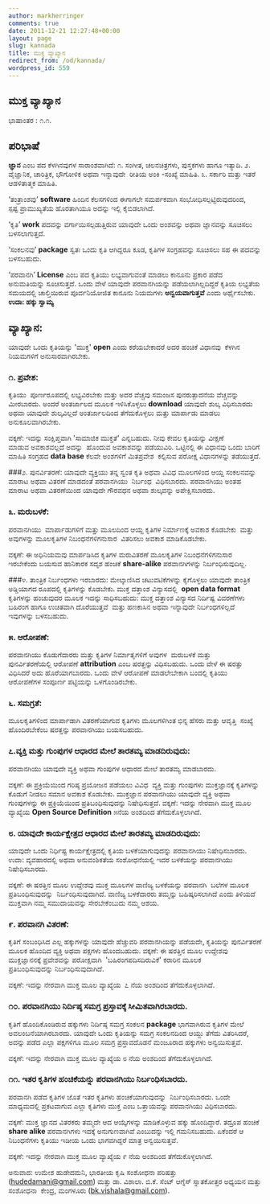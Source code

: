 ```yaml
---
author: markherringer
comments: true
date: 2011-12-21 12:27:48+00:00
layout: page
slug: kannada
title: ಮುಕ್ತ ವ್ಯಾಖ್ಯಾನ
redirect_from: /od/kannada/
wordpress_id: 559
---
```


## ಮುಕ್ತ ವ್ಯಾಖ್ಯಾನ
ಭಾಷಾಂತರ : ೧.೧.

## ಪರಿಭಾಷೆ
**ಜ್ಞಾನ** ಎಂಬ ಪದ ಕೆಳಗಿನವುಗಳ ಸಾರಾಂಶವಾಗಿದೆ:
೧. ಸಂಗೀತ, ಚಲನಚಿತ್ರಗಳು, ಪುಸ್ತಕಗಳು ಹಾಗೂ ಇತ್ಯಾದಿ.
೨. ವೈಜ್ಞಾನಿಕ, ಚಾರಿತ್ರಿಕ, ಭೌಗೋಳಿಕ ಅಥವಾ ಇನ್ನಾವುದೇ  ರೀತಿಯ ಅಂಕಿ -ಸಂಖ್ಯೆ ಮಾಹಿತಿ.
೩. ಸರ್ಕಾರಿ ಮತ್ತು ಇತರೆ ಆಡಳಿತಾತ್ಮಕ ಮಾಹಿತಿ.

‘ತಂತ್ರಾಂಶವು’ **software** ಹಿಂದಿನ ಕೆಲಸಗಳಿಂದ ಈಗಾಗಲೇ ಸಮರ್ಪಕವಾಗಿ ಸಂಭೋಧಿಸಲ್ಪಟ್ಟಿರುವುದರಿಂದ, ಸ್ಪಷ್ಟ ಪ್ರಾಮುಖ್ಯತೆಯ ಹೊರತಾಗಿಯೂ ಅದನ್ನು ಇಲ್ಲಿ ಕೈಬಿಡಲಾಗಿದೆ.

‘ಕೃತಿ’ **work** ಪದವನ್ನು ವರ್ಗಾಯಿಸಲ್ಪಡುತ್ತಿರುವ ಯಾವುದೇ ಒಂದು ಅಂಶವನ್ನು ಅಥವಾ ಜ್ಞಾನವನ್ನು ಸೂಚಿಸಲು ಬಳಸಲಾಗುತ್ತದೆ.

‘ಸಂಕಲನವು’ **package** ಸ್ವತಃ ಒಂದು ಕೃತಿ ಆಗಿದ್ದರೂ ಕೂಡ, ಕೃತಿಗಳ ಸಂಗ್ರಹವನ್ನು ಸೂಚಿಸಲು ಸಹ ಈ ಪದವನ್ನು ಬಳಸಬಹುದು.

‘ಪರವಾನಗಿ’ **License** ಎಂಬ ಪದ ಕೃತಿಯು ಲಭ್ಯವಾಗುವಂತೆ ಮಾಡಲು ಕಾನೂನು ಪ್ರಕಾರ ಪಡೆದ ಅನುಮತಿಯನ್ನು ಸೂಚಿಸುತ್ತದೆ. ಒಂದು ವೇಳೆ ಯಾವುದೇ ಪರವಾನಗಿಯನ್ನು ಪಡೆಯಲಾಗಿಲ್ಲದಿದ್ದರೆ ಕೃತಿಯ ಲಭ್ಯತೆಯ ಸಮಯದಲ್ಲಿ ಚಾಲ್ತಿಯಿರುವ ಪೂರ್ವನಿಯೋಜಿತ ಕಾನೂನು ನಿಯಮಗಳು **ಅನ್ವಯವಾಗುತ್ತವೆ** ಎಂದು ಅರ್ಥೈಸಬೇಕು. **ಉದಾ: ಹಕ್ಕು ಸ್ವಾಮ್ಯ**

## ವ್ಯಾಖ್ಯಾನ:
ಯಾವುದೇ ಒಂದು ಕೃತಿಯನ್ನು 'ಮುಕ್ತ' **open** ಎಂದು ಕರೆಯಬೇಕಾದರೆ ಅದರ ಹಂಚಿಕೆ ವಿಧಾನವು  ಕೆಳಗಿನ ನಿಯಮಗಳಿಗೆ ಅನುಸಾರವಾಗಿರಬೇಕು.

### ೧. ಪ್ರವೇಶ:
ಕೃತಿಯು  ಪೂರ್ಣರೂಪದಲ್ಲಿ ಲಭ್ಯವಿರಬೇಕು ಮತ್ತು ಅದರ ವೆಚ್ಚವು ಸಮಂಜಸ ಪುನರುತ್ಪಾದನೆಯ ವೆಚ್ಚವನ್ನು ಮೀರಬಾರದು.
ಅಂದರೆ ಅಂತರ್ಜಾಲದ ಮೂಲಕ ಇಳಿಸಿಕೊಳ್ಳಲು **download** ಯಾವುದೇ ಶುಲ್ಕ ವಿಧಿಸಬಾರದು ಅಥವಾ ಯಾವುದೇ ಶುಲ್ಕವಿಲ್ಲದೆ ಅಂತರ್ಜಾಲದಿಂದ ತೆಗೆದುಕೊಳ್ಳಲು ಮತ್ತು ಮಾರ್ಪಾಡು ಮಾಡಲು ಅನುಕೂಲವಾಗಿರಬೇಕು.

ವಕ್ಕಣೆ: ಇದನ್ನು ಸಂಕ್ಷಿಪ್ತವಾಗಿ 'ಸಾಮಾಜಿಕ ಮುಕ್ತತೆ' ಎನ್ನಬಹುದು. ನೀವು ಕೇವಲ ಕೃತಿಯನ್ನು ವೀಕ್ಷಣೆ ಮಾಡುವ ಅವಕಾಶವಲ್ಲದೆ ಅದನ್ನು  ಹೊಂದುವ ಅವಕಾಶವನ್ನು ಪಡೆಯುವಿರಿ. ಒಟ್ಟಿನಲ್ಲಿ ಈ ವಿಧಾನವು ಒಂದು ಬಾರಿಗೆ ಮಾಹಿತಿ ಸಂಗ್ರಹದ **data base** ಕೆಲವೇ ಅಂಶಗಳಿಗೆ ಮಿತಪ್ರವೇಶ  ಕಲ್ಪಿಸುವ ಪರೋಕ್ಷ ವಿಧಾನಗಳನ್ನು ತಡೆಯುತ್ತದೆ.

###೨. ಪುನರ್ವಿತರಣೆ:
ಯಾವುದೇ ವ್ಯಕ್ತಿಯು ತನ್ನ ಸ್ವಂತ ಕೃತಿ ಅಥವಾ ವಿವಿಧ ಮೂಲಗಳಿಂದ ಆಯ್ದ ಸಂಕಲನವನ್ನು ಮಾರಾಟ ಅಥವಾ ವಿತರಣೆ ಮಾಡದಂತೆ ಪರವಾನಗಿಯು  ನಿರ್ಬಂಧ  ವಿಧಿಸಬಾರದು. ಪರವಾನಗಿಯು ಅಂತಹ ಮಾರಾಟ ಅಥವಾ ವಿತರಣೆಯಿಂದ ಯಾವುದೇ ಗೌರವಧನ ಅಥವಾ ಶುಲ್ಕವನ್ನು ಅಪೇಕ್ಷಿಸಬಾರದು.

### ೩. ಮರುಬಳಕೆ:
ಪರವಾನಗಿಯು  ಮಾರ್ಪಾಡುಗಳಿಗೆ ಮತ್ತು ಮೂಲದಿಂದ ಆಯ್ದ ಕೃತಿಗಳ ನಿರ್ಮಾಣಕ್ಕೆ ಅವಕಾಶ ಕೊಡಬೇಕು  ಮತ್ತು ಅವುಗಳನ್ನು ಮೂಲಕೃತಿಗಳ ನಿಬಂಧನೆಗಳಿಗನುಸಾರ  ವಿತರಿಸಲು ಅವಕಾಶ ಮಾಡಿಕೊಡಬೇಕು.

ವಕ್ಕಣೆ: ಈ ಅಧಿನಿಯಮವು ಮಾರ್ಪಡಿಸಿದ ಕೃತಿಗಳ ಮರುವಿತರಣೆ ಮೂಲಕೃತಿಗಳ ನಿಬಂಧನೆಗಳಿಗನುಸಾರ ಇರಬೇಕೆಂದು ಬಯಸುವ ಹಾನಿಕಾರಕ ಸದೃಶ ಹಂಚಿಕೆ **share-alike** ಪರವಾನಗಿಗಳನ್ನು ನಿರ್ಬಂಧಿಸುವುದಿಲ್ಲ.

###೪. ತಾಂತ್ರಿಕ ನಿರ್ಬಂಧಗಳು ಇರಬಾರದು:
ಮೇಲ್ಕಾಣಿಸಿದ ಚಟುವಟಿಕೆಗಳನ್ನು ಕೈಗೊಳ್ಳಲು ಯಾವುದೇ ತಾಂತ್ರಿಕ ಅಡ್ಡಿಯಾಗದ ರೂಪದಲ್ಲಿ ಕೃತಿಗಳನ್ನು ಕೊಡಬೇಕು. ಮುಕ್ತ ದತ್ತಾಂಶ ವಿನ್ಯಾಸದಲ್ಲಿ  **open data format** ಕೃತಿಗಳನ್ನು ಹಂಚುವುದರ ಮೂಲಕ ಇದನ್ನು ಸಾಧಿಸಬಹುದು: ಮುಕ್ತ ದತ್ತಾಂಶ ವಿನ್ಯಾಸದ ನಿರ್ದಿಷ್ಟ ವಿವರಣೆಗಳು ಬಹಿರಂಗ ಹಾಗೂ ಉಚಿತವಾಗಿ ದೊರೆಯುತ್ತವೆ  ಮತ್ತು ಹಣಕಾಸಿನ ಅಥವಾ ಇನ್ನಾವುದೇ ನಿರ್ಬಂಧಗಳಿಲ್ಲದೆ ಇವುಗಳನ್ನು ಬಳಸಬಹುದು.

### ೫. ಆರೋಪಣೆ:
ಪರವಾನಗಿಯು ಕೊಡುಗೆದಾರರು ಮತ್ತು ಕೃತಿಗಳ ನಿರ್ಮಾತೃಗಳಿಗೆ ಅವುಗಳ  ಮರುಬಳಕೆ ಮತ್ತು ಪುನರ್ವಿತರಣೆಯಲ್ಲಿ ಆರೋಪಣೆ **attribution** ಎಂಬ ಷರತ್ತನ್ನು ವಿಧಿಸಬಹುದು. ಒಂದು ವೇಳೆ ಈ ಷರತ್ತು ವಿಧಿಸಿದರೆ ಅದು ಹೊರೆಯಾಗಬಾರದು. ಒಂದು ವೇಳೆ ಆರೋಪಣೆ ಮಾಡಲೇಬೇಕಾಗಿ ಬಂದಲ್ಲಿ ಕೃತಿಯು ಆರೋಪಣೆಗಳ ಸಂಪೂರ್ಣ ಪಟ್ಟಿಯನ್ನು ಒಳಗೊಂಡಿರಬೇಕು.

### ೬. ಸಮಗ್ರತೆ:
ಮೂಲಕೃತಿಗಳಿಂದ ಮಾರ್ಪಾಡಾಗಿ ವಿತರಣೆಯಾಗುವ ಕೃತಿಗಳು ಮೂಲಗಳಿಗಿಂತ ಭಿನ್ನ ಹೆಸರು ಮತ್ತು ಆವೃತ್ತಿ  ಸಂಖ್ಯೆ ಹೊಂದಿರಬೇಕೆಂಬ ಷರತ್ತನ್ನು ಪರವಾನಗಿಯು ಬಯಸಬಹುದು.

### ೭.ವ್ಯಕ್ತಿ ಮತ್ತು ಗುಂಪುಗಳ ಆಧಾರದ ಮೇಲೆ ತಾರತಮ್ಯ ಮಾಡದಿರುವುದು:
ಪರವಾನಗಿಯು ಯಾವುದೇ ವ್ಯಕ್ತಿ ಅಥವಾ ಗುಂಪುಗಳ ಆಧಾರದ ಮೇಲೆ ತಾರತಮ್ಯ ಮಾಡಬಾರದು.

ವಕ್ಕಣೆ: ಈ ಪ್ರಕ್ರಿಯೆಯಿಂದ ಗರಿಷ್ಠ ಪ್ರಯೋಜನ ಪಡೆಯಲು ವಿವಿಧ  ವ್ಯಕ್ತಿ ಮತ್ತು ಗುಂಪುಗಳು ಮುಕ್ತಜ್ಞಾನಕ್ಕೆ ಕೃತಿಗಳನ್ನು ಕೊಡುಗೆ ನೀಡಲು ಸಮಾನ ಅವಕಾಶ ಕೊಡಬೇಕು. ಮುಕ್ತಜ್ಞಾನ ಪರವಾನಗಿಯು ಯಾವುದೇ ವ್ಯಕ್ತಿ ಅಥವಾ ಗುಂಪುಗಳನ್ನು ಈ ಪ್ರಕ್ರಿಯೆಯಿಂದ ಪ್ರತಿಬಂಧಿಸುವುದನ್ನು ನಿಷೇಧಿಸುತ್ತದೆ.
ವಕ್ಕಣೆ: ಇದನ್ನು ನೇರವಾಗಿ ಮುಕ್ತ ಮೂಲ ವ್ಯಾಖ್ಯೆಯ **Open Source Definition** ೫ನೆಯ ಅಂಶದಿಂದ ತೆಗೆದುಕೊಳ್ಳಲಾಗಿದೆ.

### ೮. ಯಾವುದೇ ಕಾರ್ಯಕ್ಷೇತ್ರದ ಆಧಾರದ ಮೇಲೆ ತಾರತಮ್ಯ ಮಾಡದಿರುವುದು:
ಯಾವುದೇ ಒಂದು ನಿರ್ಧಿಷ್ಟ ಕಾರ್ಯಕ್ಷೇತ್ರದಲ್ಲಿ ಕೃತಿಯ ಬಳಕೆಯಾಗುವುದನ್ನು ಪರವಾನಗಿಯು ನಿಷೇಧಿಸಬಾರದು. ಉದಾ: ವ್ಯವಹಾರದಲ್ಲಿ ಅಥವಾ ಅನುವಂಶಿಕತೆಯ ಸಂಶೋಧನೆಯಲ್ಲಿ ಇದರ ಬಳಕೆಯನ್ನು ಪರವಾನಗಿಯು ನಿಷೇಧಿಸಬಾರದು.

ವಕ್ಕಣೆ: ಈ ಷರತ್ತಿನ ಮೂಲ ಉದ್ದೇಶವು ಮುಕ್ತ ಮೂಲಗಳ ವಾಣಿಜ್ಯ ಬಳಕೆಯನ್ನು ಪರವಾನಗಿ  ಬಲೆಗಳ ಮೂಲಕ ಪ್ರತಿಬಂಧಿಸುವುದನ್ನು  ನಿರ್ಬಂಧಿಸುವುದಾಗಿದೆ. ವಾಣಿಜ್ಯ ಬಳಕೆದಾರರು ತಮ್ಮನ್ನು ಬಹಿಷ್ಕರಿಸಲಾಗಿದೆ ಎಂದು ತಿಳಿಯದೆ ಮುಕ್ತವಾಗಿ ನಮ್ಮ ಸಮುದಾಯವನ್ನು ಸೇರಬೇಕೆಂಬುದು ನಮ್ಮ ಆಶಯ.

### ೯. ಪರವಾನಗಿ ವಿತರಣೆ:
ಕೃತಿಗೆ ಸಂಬಂಧಿಸಿದ ಎಲ್ಲ ಹಕ್ಕುಗಳನ್ನು ಯಾವುದೇ ಹೆಚ್ಚುವರಿ ಪರವಾನಗಿಯನ್ನು ಪಡೆಯದೇ, ಕೃತಿಯನ್ನು ಪುನರ್ವಿತರಣೆ ಮೂಲಕ ಹೊಂದಿದ ವ್ಯಕ್ತಿ ಅಥವಾ ಪಕ್ಷಗಳು ಹೊಂದಬಹುದು.
ವಕ್ಕಣೆ: ಈ ಷರತ್ತಿನ ಮೂಲ ಉದ್ದೇಶವು ಮುಕ್ತಜ್ಞಾನನಕ್ಕೆ ಪ್ರವೇಶವನ್ನು ಪರೋಕ್ಷವಾಗಿ  'ಬಹಿರಂಗಪದಿಸದಿರುವಿಕೆ' ಕರಾರಿನ ಮೂಲಕ ಪ್ರತಿಬಂಧಿಸುವುದನ್ನು ನಿರ್ಬಂಧಿಸುವುದಾಗಿದೆ.

ವಕ್ಕಣೆ: ಇದನ್ನು ನೇರವಾಗಿ ಮುಕ್ತ ಮೂಲ ವ್ಯಾಖ್ಯೆಯ  ೭ ನೆಯ ಅಂಶದಿಂದ ತೆಗೆದುಕೊಳ್ಳಲಾಗಿದೆ.

### ೧೦. ಪರವಾನಗಿಯು ನಿರ್ದಿಷ್ಠ ಸಮಗ್ರ ಪ್ರಸ್ತಾವಕ್ಕೆ ಸೀಮಿತವಾಗಿರಬಾರದು.
ಕೃತಿಗೆ ಹೊಂದಿಕೊಂಡಿರುವ ಹಕ್ಕುಗಳು ನಿರ್ದಿಷ್ಠ ಸಮಗ್ರ ಸಂಕಲನ **package** ಭಾಗವಾಗಿರುವ ಕೃತಿಗಳ ಮೇಲೆ ಅವಲಂಬನೆಯಾಗಿರಬಾರದು. ಯಾವುದೇ ಒಂದು ಕೃತಿಯನ್ನು ಸಮಗ್ರ ಸಂಕಲನದಿಂದ ಆಯ್ದು ತೆಗೆದು ವಿತರಿಸಿದರೆ, ಅದನ್ನು ಪಡೆದ ಎಲ್ಲಾ ಪಕ್ಷಗಳಿಗೂ ಮೂಲ ಸಮಗ್ರ ಪ್ರಸ್ತಾವದೊಡನೆ ಮಂಜೂರಾದ ಹಕ್ಕುಗಳು ಅನ್ವಯಿಸುತ್ತವೆ.

ವಕ್ಕಣೆ: ಇದನ್ನು ನೇರವಾಗಿ ಮುಕ್ತ ಮೂಲ ವ್ಯಾಖ್ಯೆಯ ೮ ನೆಯ ಅಂಶದಿಂದ ತೆಗೆದುಕೊಳ್ಳಲಾಗಿದೆ.

### ೧೧. ಇತರ ಕೃತಿಗಳ ಹಂಚಿಕೆಯನ್ನು ಪರವಾನಗಿಯು ನಿರ್ಬಂಧಿಸಬಾರದು.
ಪರವಾನಗಿ ಪಡೆದ ಕೃತಿಗಳ ಜೊತೆ ಇತರ ಕೃತಿಗಳು ಹಂಚಿಕೆಯಾಗುವುದನ್ನು  ನಿರ್ಬಂಧಿಸಬಾರದು. ಒಂದೇ ಮಾಧ್ಯಮದಲ್ಲಿ ಪ್ರಕಟವಾಗುವ ಎಲ್ಲಾ ಕೃತಿಗಳು ಮುಕ್ತ ಎಂಬ ಒತ್ತಾಯವನ್ನು ಪರವಾನಗಿಯು ವಿಧಿಸಬಾರದು.

ವಕ್ಕಣೆ: ಮುಕ್ತ ಜ್ಞಾನದ ವಿತರಕರು ತಮ್ಮದೇ ಆದ ಆಯ್ಕೆಗಳನ್ನು ಮಾಡಿಕೊಳ್ಳುವ ಹಕ್ಕು ಹೊಂದಿದ್ದಾರೆ. ತದ್ರೂಪ ಹಂಚಿಕೆ **share alike** ಪರವಾನಗಿಗಳು ಇದಕ್ಕೆ ಅನುಗುಣವಾಗಿವೆ ಎಂಬುದನ್ನು ಇಲ್ಲಿ ಗಮನಿಸಬಹುದು. ಏಕೆಂದರೆ ಆ ನಿಬಂಧನೆಗಳು ಕೃತಿಯು ಇಡೀಯ ಒಂದು ಭಾಗವಗಿದ್ದರೆ ಮಾತ್ರ ಅನ್ವಯಿಸುತ್ತವೆ.

ವಕ್ಕಣೆ: ಇದನ್ನು ನೇರವಾಗಿ ಮುಕ್ತ ಮೂಲ ವ್ಯಾಖ್ಯೆಯ ೯ ನೆಯ ಅಂಶದಿಂದ ತೆಗೆದುಕೊಳ್ಳಲಾಗಿದೆ.

ಅನುವಾದ: ಉಮೇಶ ಹುಡೇದಮನಿ, ಭಾರತೀಯ ಕೃಷಿ ಸಂಶೋಧನಾ ಪರಿಷತ್ತು (hudedamani@gmail.com) ಮತ್ತು ಡಾ. ವಿಶಾಲಾ. ಬಿ.ಕೆ. ಸೆಂಟ್ ಆಗ್ನೆಸ್ ಸ್ನಾತಕೋತ್ತರ ಅಧ್ಯಯನ ಮತ್ತು ಸಂಶೋಧನಾ  ಕೇಂದ್ರ, ಮಂಗಳೂರು (bk.vishala@gmail.com).
